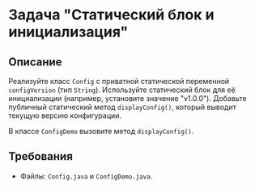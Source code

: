 # Задача "Статический блок и инициализация"

## Описание

Реализуйте класс `Config` с приватной статической переменной `configVersion` (тип `String`). Используйте статический
блок для её инициализации (например, установите значение "v1.0.0"). Добавьте публичный статический метод
`displayConfig()`, который выводит текущую версию конфигурации.

В классе `ConfigDemo` вызовите метод `displayConfig()`.

## Требования

- Файлы: `Config.java` и `ConfigDemo.java`.
